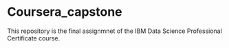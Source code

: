 # Coursera_capstone
This repository is the final assignmnet of the IBM Data Science Professional Certificate course.
